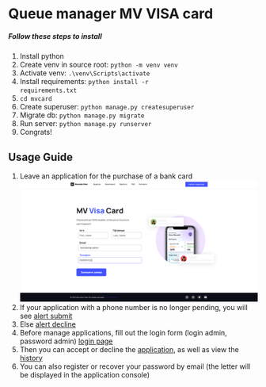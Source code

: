 # Queue manager MV VISA card
##### Follow these steps to install

1. Install python
2. Create venv in source root: <code>python -m venv venv </code>
3. Activate venv: <code>.\venv\Scripts\activate</code>
4. Install requirements: <code>python install -r requirements.txt</code>
5. <code>cd mvcard</code>
6. Create superuser: <code>python manage.py createsuperuser</code>
7. Migrate db: <code>python manage.py migrate</code>
8. Run server: <code>python manage.py runserver</code>
9. Congrats!

## Usage Guide
1. Leave an application for the purchase of a bank card![main page](img/1.png)
2. If your application with a phone number is no longer pending, you will see [alert submit](img/2.PNG)
3. Else [alert decline](img/3.PNG)
4. Before manage applications, fill out the login form (login admin, password admin) [login page](img/4.png)
5. Then you can accept or decline the [application](img/5.png), as well as view the [history](img/6.png)
6. You can also register or recover your password by email (the letter will be displayed in the application console)

